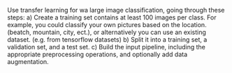Use transfer learning for wa large image classification, going through these steps:
a) Create a training set contains at least 100 images per class. For example, you could classify your own pictures based on the location. (beatch, mountain, city, ect.), or alternatively you can use an existing dataset. (e.g. from tensorflow datasets)
b) Split it into a training set, a validation set, and a test set.
c) Build the input pipeline, including the appropriate preprocessing operations, and optionally add data augmentation.
